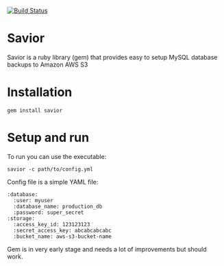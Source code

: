 [![Build Status](https://secure.travis-ci.org/mateuszzawisza/savior.png)](http://travis-ci.org/mateuszzawisza/savior)

Savior
==

Savior is a ruby library (gem) that provides easy to setup MySQL database backups to Amazon AWS S3

Installation
==

    gem install savior


Setup and run
==

To run you can use the executable:

    savior -c path/to/config.yml


Config file is a simple YAML file:

    :database:
      :user: myuser
      :database_name: production_db
      :password: super_secret
    :storage:
      :access_key_id: 123123123
      :secret_access_key: abcabcabcabc
      :bucket_name: aws-s3-bucket-name



Gem is in very early stage and needs a lot of improvements but should work.

